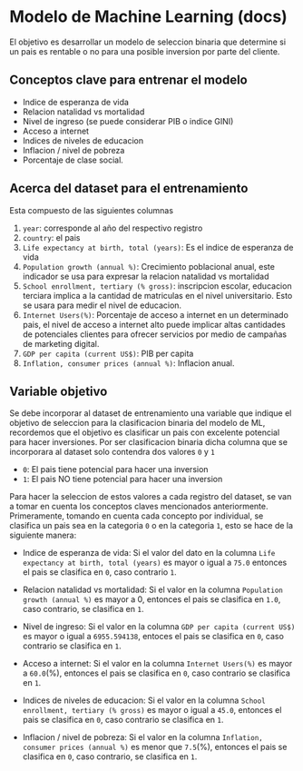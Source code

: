 # Modelo de Machine Learning (docs)

El objetivo es desarrollar un modelo de seleccion binaria que determine si un pais es rentable o no para 
una posible inversion por parte del cliente.

## Conceptos clave para entrenar el modelo

* Indice de esperanza de vida
* Relacion natalidad vs mortalidad
* Nivel de ingreso (se puede considerar PIB o indice GINI)
* Acceso a internet
* Indices de niveles de educacion
* Inflacion / nivel de pobreza
* Porcentaje de clase social.

## Acerca del dataset para el entrenamiento

Esta compuesto de las siguientes columnas

1. `year`: corresponde al año del respectivo registro
2. `country`: el pais
3. `Life expectancy at birth, total (years)`: Es el indice de esperanza de vida
4. `Population growth (annual %)`: Crecimiento poblacional anual, este indicador se usa para expresar la relacion natalidad vs mortalidad
5. `School enrollment, tertiary (% gross)`: inscripcion escolar, educacion terciara implica a la 
cantidad de matriculas en el nivel universitario. Esto se usara para medir el nivel de educacion.
6. `Internet Users(%)`: Porcentaje de acceso a internet en un determinado pais, el nivel de acceso
a internet alto puede implicar altas cantidades de potenciales clientes para ofrecer servicios
por medio de campañas de marketing digital.
7. `GDP per capita (current US$)`: PIB per capita
8. `Inflation, consumer prices (annual %)`: Inflacion anual.

## Variable objetivo

Se debe incorporar al dataset de entrenamiento una variable que indique el objetivo de seleccion
para la clasificacion binaria del modelo de ML, recordemos que el objetivo es clasificar un pais 
con excelente potencial para hacer inversiones. Por ser clasificacion binaria dicha columna que se incorporara 
al dataset solo contendra dos valores `0` y `1`

* `0`: El pais tiene potencial para hacer una inversion
* `1`: El pais NO tiene potencial para hacer una inversion

Para hacer la seleccion de estos valores a cada registro del dataset, se van a tomar en cuenta los conceptos claves mencionados anteriormente. Primeramente, tomando en cuenta cada concepto por individual, se clasifica un pais sea en la categoria `0` o en la categoria `1`, esto se hace de la siguiente manera:

- Indice de esperanza de vida: Si el valor del dato en la columna `Life expectancy at birth, total (years)` es mayor o igual a `75.0` entonces el pais se clasifica en `0`, caso contrario `1`.

- Relacion natalidad vs mortalidad: Si el valor en la columna `Population growth (annual %)` es mayor a 0, entonces el pais se clasifica en `1.0`, caso contrario, se clasifica en `1`.

- Nivel de ingreso: Si el valor en la columna `GDP per capita (current US$)` es mayor o igual a `6955.594138`, entoces el pais se clasifica en `0`, caso contrario se clasifica en `1`.

- Acceso a internet: Si el valor en la columna `Internet Users(%)` es mayor a `60.0`(%), entonces el pais se clasifica en
`0`, caso contrario se clasifica en `1`.

- Indices de niveles de educacion: Si el valor en la columna `School enrollment, tertiary (% gross)` es mayor o igual a `45.0`, entonces el pais se 
clasifica en `0`, caso contrario se clasifica en `1`.

- Inflacion / nivel de pobreza: Si el valor en la columna `Inflation, consumer prices (annual %)` es menor que 
`7.5`(%), entonces el pais se clasifica en `0`, caso contrario, se clasifica en `1`.

